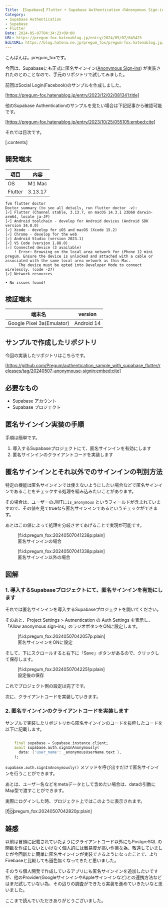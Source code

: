 ```yaml
---
Title: 【Supabase】Flutter + Supabase Authentication のAnonymous Sign-insを使って匿名サインインのサンプルを作ってみた
Category:
- Supabase Authentication
- Supabase
- Flutter
Date: 2024-05-07T04:34:23+09:00
URL: https://pregum-fox.hatenablog.jp/entry/2024/05/07/043423
EditURL: https://blog.hatena.ne.jp/pregum_fox/pregum-fox.hatenablog.jp/atom/entry/6801883189104371011
---
```


こんばんは。pregum_foxです。

今回は、Supabaseにも正式に匿名サインイン([Anonymous Sign-ins](https://supabase.com/docs/guides/auth/auth-anonymous)) が実装されたのとのことなので、手元のリポジトリで試してみました。

前回はSocial Login(Facebook)のサンプルを作成しました。


[https://pregum-fox.hatenablog.jp/entry/2023/12/02/081341:title]

他のSupabase Authenticationのサンプルを見たい場合は下記記事から確認可能です。

[https://pregum-fox.hatenablog.jp/entry/2023/10/25/055105:embed:cite]

それでは目次です。


[:contents]


<!-- more -->

## 開発端末

| 項目 | 内容 |
| --- | --- |
| OS | M1 Mac |
| Flutter | 3.13.17 |


```shell
fvm flutter doctor
Doctor summary (to see all details, run flutter doctor -v):
[✓] Flutter (Channel stable, 3.13.7, on macOS 14.3.1 23D60 darwin-arm64, locale ja-JP)
[✓] Android toolchain - develop for Android devices (Android SDK version 34.0.0)
[✓] Xcode - develop for iOS and macOS (Xcode 15.2)
[✓] Chrome - develop for the web
[✓] Android Studio (version 2023.1)
[✓] VS Code (version 1.88.0)
[✓] Connected device (3 available)
    ! Error: Browsing on the local area network for iPhone 12 mini pregum. Ensure the device is unlocked and attached with a cable or associated with the same local area network as this Mac.
      The device must be opted into Developer Mode to connect wirelessly. (code -27)
[✓] Network resources

• No issues found!
```

## 検証端末

| 端末名 | version | 
| --- | --- |
| Google Pixel 3a(Emulator) | Android 14 |


## サンプルで作成したリポジトリ

今回の実装したリポジトリはこちらです。


[https://github.com/Pregum/authentication_sample_with_supabase_flutter/releases/tag/20240507-anonymouse-signin:embed:cite]



## 必要なもの

* Supabase アカウント
* Supabase プロジェクト

## 匿名サインイン実装の手順

手順は簡単です。

1. 導入するSupabaseプロジェクトにて、匿名サインインを有効にします
2. 匿名サインインのクライアントコードを実装します


## 匿名サインインとそれ以外でのサインインの判別方法

特定の機能は匿名サインインでは使えないようにしたい場合などで匿名サインインであることをチェックする処理を組み込みたいことがあります。

その場合は、ユーザーのJWTに`is_anonymous` というフィールドが含まれていますので、その値を見てtrueなら匿名サインインであるというチェックができます。

あとはこの値によって処理を分岐させてあげることで実現が可能です。

<figure class="figure-image figure-image-fotolife" title="匿名サインインの場合">[f:id:pregum_fox:20240507041238p:plain]<figcaption>匿名サインインの場合</figcaption></figure>

<figure class="figure-image figure-image-fotolife" title="匿名サインイン以外の場合">[f:id:pregum_fox:20240507041338p:plain]<figcaption>匿名サインイン以外の場合</figcaption></figure>


## 図解

### 1. 導入するSupabaseプロジェクトにて、匿名サインインを有効にします

それでは匿名サインインを導入するSupabaseプロジェクトを開いてください。

そのあと、Project Settings > Autnentication の Auth Settings を表示し、「Allow anonymous sign-ins」のラジオボタンをONに設定します。


<figure class="figure-image figure-image-fotolife" title="匿名サインインをONに設定">[f:id:pregum_fox:20240507042057p:plain]<figcaption>匿名サインインをONに設定</figcaption></figure>

そして、下にスクロールすると右下に「Save」ボタンがあるので、クリックして保存します。

<figure class="figure-image figure-image-fotolife" title="設定後の保存">[f:id:pregum_fox:20240507042251p:plain]<figcaption>設定後の保存</figcaption></figure>

これでプロジェクト側の設定は完了です。

次に、クライアントコードを実装していきます。


### 2. 匿名サインインのクライアントコードを実装します

サンプルで実装したリポジトリから匿名サインインのコードを抜粋したコードを以下に記載します。


```dart

    final supabase = Supabase.instance.client;
    await supabase.auth.signInAnonymously(
      data: {'user_name': _anonymousUserName.text },
    );

```

`supabase.auth.signInAnonymously()` メソッドを呼び出すだけで匿名サインインを行うことができます。

あとは、ユーザー名などをmetaデータとして含めたい場合は、dataの引数にMap型で渡すことができます。

実際にログインした時、プロジェクト上ではこのように表示されます。


[f:id:pregum_fox:20240507042820p:plain]

## 雑感

以前は冒頭に記載されていたようにクライアントコード以外にもPostgreSQL の関数を作成しないといけなく個人的には難易度が高い作業な為、敬遠していましたが今回新たに簡単に匿名サインインが実装できるようになったことで、よりFirebaseと比較しても遜色無くなってきたと思いました。

そのうち個人開発で作成しているアプリにも匿名サインインを追加したいですが、他のProvider(GoogleサインインやAppleサインインなど)との連携方法などはまだ試していない為、その辺りの調査ができたら実装を進めていきたいなと思いました。

ここまで読んでいただきありがとうございました。
